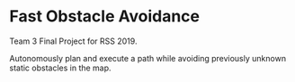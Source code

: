 # Fast Obstacle Avoidance

Team 3 Final Project for RSS 2019.

Autonomously plan and execute a path while avoiding previously unknown static obstacles in the map.
